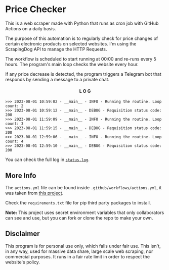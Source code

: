 # Price Checker
This is a web scraper made with Python that runs as cron job with GitHub Actions on a daily basis.

The purpose of this automation is to regularly check for price changes of certain electronic products on selected websites. I'm using the ScrapingDog API to manage the HTTP Requests.

The workflow is scheduled to start running at 00:00 and re-runs every 5 hours. The program's main loop checks the website every hour.

If any price decrease is detected, the program triggers a Telegram bot that responds by sending a message to a private chat.

<div align="center" >

#### L O G

</div>

```
>>> 2023-08-01 10:59:02 - __main__ - INFO - Running the routine. Loop count: 2
>>> 2023-08-01 10:59:12 - __main__ - DEBUG - Requisition status code: 200
>>> 2023-08-01 11:59:09 - __main__ - INFO - Running the routine. Loop count: 3
>>> 2023-08-01 11:59:15 - __main__ - DEBUG - Requisition status code: 200
>>> 2023-08-01 12:59:06 - __main__ - INFO - Running the routine. Loop count: 4
>>> 2023-08-01 12:59:10 - __main__ - DEBUG - Requisition status code: 200
```

You can check the full log in [`status.log`](./status.log).

## More Info

The `actions.yml` file can be found inside `.github/workflows/actions.yml`, it was taken from [this project](https://github.com/patrickloeber/python-github-action-template).

Check the `requirements.txt` file for pip third party packages to install.

<strong>Note:</strong> This project uses secret environment variables that only collaborators can see and use, but you can fork or clone the repo to make your own. 

## Disclaimer
This program is for personal use only, which falls under fair use. This isn't, in any way, used for massive data share, large scale web scraping, nor commercial purposes. It runs in a fair rate limit in order to respect the website's policy.